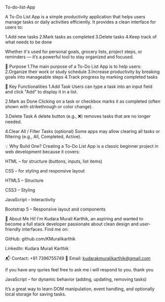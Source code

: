 To-do-list-App

A To-Do List App is a simple productivity application that helps users manage tasks or daily activities efficiently. It provides a clean interface for users to:

1.Add new tasks
2.Mark tasks as completed
3.Delete tasks
4.Keep track of what needs to be done

Whether it's used for personal goals, grocery lists, project steps, or reminders — it’s a powerful tool to stay organized and focused.

🎯 Purpose
1.The main purpose of a To-Do List App is to help users:
2.Organize their work or study schedule
3.Increase productivity by breaking goals into manageable steps
4.Track progress by marking completed tasks

🧩 Key Functionalities
1.Add Task
Users can type a task into an input field and click "Add" to display it in a list.

2.Mark as Done
Clicking on a task or checkbox marks it as completed (often shown with strikethrough or color change).

3.Delete Task
A delete button (e.g., ❌) removes tasks that are no longer needed.

4.Clear All / Filter Tasks (optional)
Some apps may allow clearing all tasks or filtering (e.g., All, Completed, Active).

💡 Why Build One?
Creating a To-Do List App is a classic beginner project in web development because it covers:

HTML – for structure (buttons, inputs, list items)

CSS – for styling and responsive layout

HTML5 – Structure

CSS3 – Styling

JavaScript – Interactivity

Bootstrap 5 – Responsive layout and components

🙋 About Me Hi! I'm Kudara Murali Karthik, an aspiring and wanted to become a full stack developer passionate about clean design and user-friendly interfaces. Find me on:

GitHub: github.com/KMuralikarthik

LinkedIn: Kudara Murali Karthik

📬 Contact: +91 7396755749 📧 Email: kudarakmuralikarthik@gmail.com

if you have any quries feel free to ask me i will respond to you. thank you




JavaScript – for dynamic behavior (adding, updating, removing tasks)

It’s a great way to learn DOM manipulation, event handling, and optionally local storage for saving tasks.

